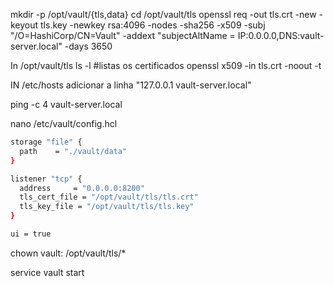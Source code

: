 mkdir -p /opt/vault/{tls,data}
cd /opt/vault/tls
openssl req -out tls.crt -new -keyout tls.key -newkey rsa:4096 -nodes -sha256 -x509 -subj "/O=HashiCorp/CN=Vault" -addext "subjectAltName = IP:0.0.0.0,DNS:vault-server.local" -days 3650

In /opt/vault/tls
    ls -l   #listas os certificados
    openssl x509 -in tls.crt -noout -t

IN /etc/hosts 
    adicionar a linha "127.0.0.1 vault-server.local"

ping -c 4 vault-server.local



nano  /etc/vault/config.hcl
```bash
storage "file" {
  path    = "./vault/data"
}

listener "tcp" {
  address     = "0.0.0.0:8200"
  tls_cert_file = "/opt/vault/tls/tls.crt"
  tls_key_file = "/opt/vault/tls/tls.key"
}

ui = true
```

chown vault: /opt/vault/tls/*

service vault start
